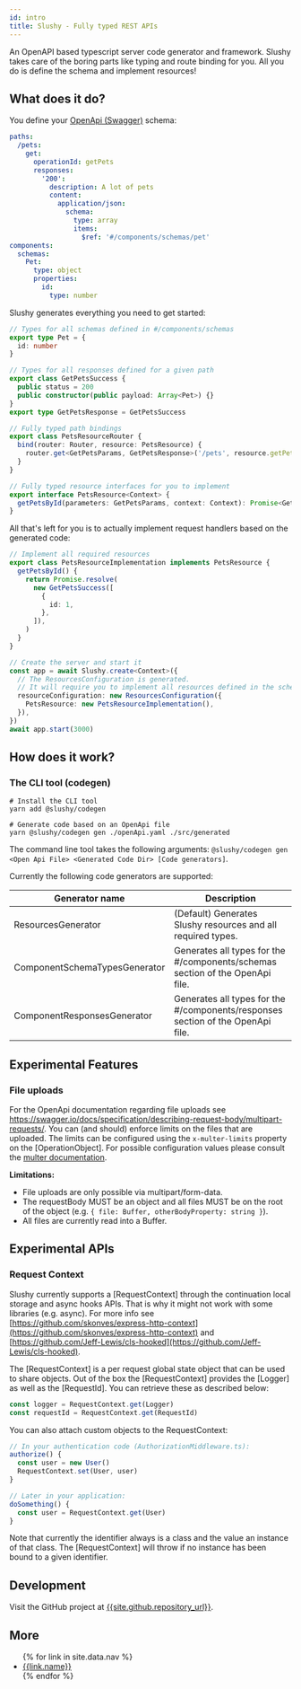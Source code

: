 ```yaml
---
id: intro
title: Slushy - Fully typed REST APIs
---
```


An OpenAPI based typescript server code generator and framework. Slushy takes care of the boring parts like typing and route binding for you. All you do is define the schema and implement resources!

## What does it do?

You define your [OpenApi (Swagger)](https://swagger.io/specification/) schema:

```yaml
paths:
  /pets:
    get:
      operationId: getPets
      responses:
        '200':
          description: A lot of pets
          content:
            application/json:
              schema:
                type: array
                items:
                  $ref: '#/components/schemas/pet'
components:
  schemas:
    Pet:
      type: object
      properties:
        id:
          type: number
```

Slushy generates everything you need to get started:

```ts
// Types for all schemas defined in #/components/schemas
export type Pet = {
  id: number
}

// Types for all responses defined for a given path
export class GetPetsSuccess {
  public status = 200
  public constructor(public payload: Array<Pet>) {}
}
export type GetPetsResponse = GetPetsSuccess

// Fully typed path bindings
export class PetsResourceRouter {
  bind(router: Router, resource: PetsResource) {
    router.get<GetPetsParams, GetPetsResponse>('/pets', resource.getPetsById.bind(resource))
  }
}

// Fully typed resource interfaces for you to implement
export interface PetsResource<Context> {
  getPetsById(parameters: GetPetsParams, context: Context): Promise<GetPetsResponse>
}
```

All that's left for you is to actually implement request handlers based on the generated code:

```ts
// Implement all required resources
export class PetsResourceImplementation implements PetsResource {
  getPetsById() {
    return Promise.resolve(
      new GetPetsSuccess([
        {
          id: 1,
        },
      ]),
    )
  }
}

// Create the server and start it
const app = await Slushy.create<Context>({
  // The ResourcesConfiguration is generated.
  // It will require you to implement all resources defined in the schema.
  resourceConfiguration: new ResourcesConfiguration({
    PetsResource: new PetsResourceImplementation(),
  }),
})
await app.start(3000)
```

## How does it work?

### The CLI tool (codegen)

```
# Install the CLI tool
yarn add @slushy/codegen

# Generate code based on an OpenApi file
yarn @slushy/codegen gen ./openApi.yaml ./src/generated
```

The command line tool takes the following arguments: `@slushy/codegen gen <Open Api File> <Generated Code Dir> [Code generators]`.

Currently the following code generators are supported:

| Generator name                | Description                                                                     |
| ----------------------------- | ------------------------------------------------------------------------------- |
| ResourcesGenerator            | (Default) Generates Slushy resources and all required types.                    |
| ComponentSchemaTypesGenerator | Generates all types for the #/components/schemas section of the OpenApi file.   |
| ComponentResponsesGenerator   | Generates all types for the #/components/responses section of the OpenApi file. |

## Experimental Features

### File uploads

For the OpenApi documentation regarding file uploads see https://swagger.io/docs/specification/describing-request-body/multipart-requests/.
You can (and should) enforce limits on the files that are uploaded. The limits can be configured using the `x-multer-limits` property on the [OperationObject]. For possible configuration values please consult the [multer documentation](https://github.com/expressjs/multer#limits).

**Limitations:**

- File uploads are only possible via multipart/form-data.
- The requestBody MUST be an object and all files MUST be on the root of the object (e.g. `{ file: Buffer, otherBodyProperty: string }`).
- All files are currently read into a Buffer.

## Experimental APIs

### Request Context

Slushy currently supports a [RequestContext] through the continuation local storage and async hooks APIs. That is why it might not work with some libraries (e.g. async).
For more info see [https://github.com/skonves/express-http-context](https://github.com/skonves/express-http-context) and [https://github.com/Jeff-Lewis/cls-hooked](https://github.com/Jeff-Lewis/cls-hooked).

The [RequestContext] is a per request global state object that can be used to share objects. Out of the box the [RequestContext] provides the [Logger] as well as the [RequestId]. You can retrieve these as described below:

```ts
const logger = RequestContext.get(Logger)
const requestId = RequestContext.get(RequestId)
```

You can also attach custom objects to the RequestContext:

```ts
// In your authentication code (AuthorizationMiddleware.ts):
authorize() {
  const user = new User()
  RequestContext.set(User, user)
}

// Later in your application:
doSomething() {
  const user = RequestContext.get(User)
}
```

Note that currently the identifier always is a class and the value an instance of that class. The [RequestContext] will throw if no instance has been bound to a given identifier.

## Development

Visit the GitHub project at [{{site.github.repository_url}}]({{site.github.repository_url}}).

## More

<ul>
{% for link in site.data.nav %}
<li><a href="{{site.github.url}}{{link.to}}">{{link.name}}</a></li>
{% endfor %}
</ul>
